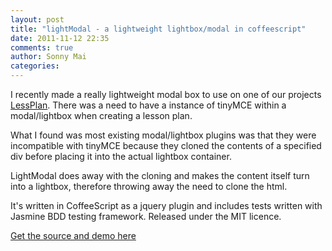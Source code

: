 ```yaml
---
layout: post
title: "lightModal - a lightweight lightbox/modal in coffeescript"
date: 2011-11-12 22:35
comments: true
author: Sonny Mai
categories: 
---
```


I recently made a really lightweight modal box to use on one of our projects [LessPlan](http://lessplan.com "Easily manage Lesson plans for teachers"). There was a need to have a instance of tinyMCE within a modal/lightbox when creating a lesson plan.

What I found was most existing modal/lightbox plugins was that they were incompatible with tinyMCE because they cloned the contents of a specified div before placing it into the actual lightbox container.

LightModal does away with the cloning and makes the content itself turn into a lightbox, therefore throwing away the need to clone the html.

It's written in CoffeeScript as a jquery plugin and includes tests written with Jasmine BDD testing framework. Released under the MIT licence.

[Get the source and demo here](opensource/lightModal)



